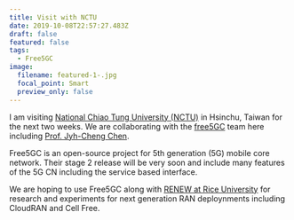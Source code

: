 ```yaml
---
title: Visit with NCTU
date: 2019-10-08T22:57:27.483Z
draft: false
featured: false
tags:
  - Free5GC
image:
  filename: featured-1-.jpg
  focal_point: Smart
  preview_only: false
---
```

I am visiting [National Chiao Tung University (NCTU)](https://www.nctu.edu.tw/en) in Hsinchu, Taiwan for the next two weeks. We are collaborating with the [free5GC](https://www.free5gc.org/) team here including [Prof. Jyh-Cheng Chen](https://people.cs.nctu.edu.tw/~jcc/). 

Free5GC is an open-source project for 5th generation (5G) mobile core network. Their stage 2 release will be very soon and include many features of the 5G CN including the service based interface. 

We are hoping to use Free5GC along with [RENEW at Rice University](https://renew.rice.edu/) for research and experiments for next generation RAN deploynments including CloudRAN and Cell Free. 